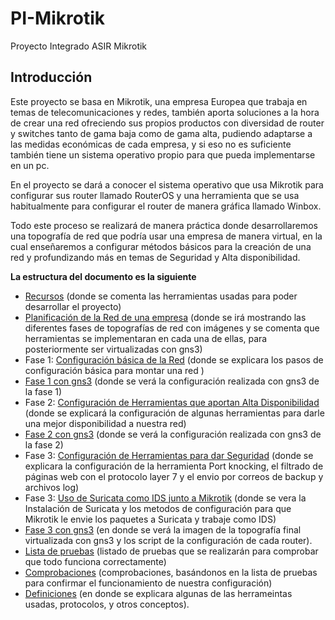 # PI-Mikrotik

Proyecto Integrado ASIR Mikrotik

## Introducción
Este proyecto se basa en Mikrotik, una empresa Europea que trabaja en temas de telecomunicaciones y redes, también aporta soluciones a la hora de crear una red ofreciendo sus propios productos con diversidad de router y switches tanto de gama baja como de gama alta, pudiendo adaptarse a las medidas económicas de cada empresa, y si eso no es suficiente también tiene un sistema operativo propio para que pueda implementarse en un pc.

En el proyecto se dará a conocer el sistema operativo que usa Mikrotik para configurar sus router llamado RouterOS y una herramienta que se usa habitualmente para configurar el router de manera gráfica llamado Winbox. 

Todo este proceso se realizará de manera práctica donde desarrollaremos una topografía de red que podría usar una empresa de manera virtual, en la cual enseñaremos a configurar métodos básicos para la creación de una red y profundizando más en temas de Seguridad y Alta disponibilidad.

__La estructura del documento es la siguiente__
- [Recursos](./Recursos.md) (donde se comenta las herramientas usadas para poder desarrollar el proyecto)
- [Planificación de la Red de una empresa](./Planificación_de_la_Red_de_una_empresa.md) (donde se irá mostrando las diferentes fases de topografías de red con imágenes y se comenta que herramientas se implementaran en cada una de ellas, para posteriormente ser virtualizadas con  gns3)
- Fase 1: [Configuración básica de la Red](./Configuración_básica_de_la_Red.md) (donde se explicara los pasos de configuración básica para montar una red )
- [Fase 1 con gns3](./Fase1_GNS3.md) (donde se verá la configuración realizada con gns3 de la fase 1)
- Fase 2: [Configuración de Herramientas que aportan Alta Disponibilidad](./Configuración_Herramientas_Alta_Disponibilida.md) (donde se explicará la configuración de algunas herramientas para darle una mejor disponibilidad a nuestra red)
- [Fase 2 con gns3](./Fase2_GNS3.md) (donde se verá la configuración realizada con gns3 de la fase 2)
- Fase 3: [Configuración de Herramientas para dar Seguridad](./Configuración_Herramientas_Seguridad.md) (donde se explicara la configuración de la herramienta Port knocking, el filtrado de páginas web con el protocolo layer 7 y el envio por correos de backup y archivos log)
- Fase 3: [Uso de Suricata como IDS junto a Mikrotik](./Suricata_Mikrotik.md) (donde se vera la Instalación de Suricata y los metodos de configuración para que Mikrotik le envie los paquetes a Suricata y trabaje como IDS)
- [Fase 3 con gns3](./Fase3_GNS3.md) (en donde se verá la imagen de la topografía final virtualizada con gns3 y los script de la configuración de cada router).
- [Lista de pruebas](./Lista_de_Pruebas.md) (listado de pruebas que se realizarán para comprobar que todo funciona correctamente) 
- [Comprobaciones](./Comprobaciones.md) (comprobaciones, basándonos en la lista de pruebas para confirmar el funcionamiento de nuestra configuración)
- [Definiciones](./Definiciones.md) (en donde se explicara algunas de las herrameintas usadas, protocolos, y otros conceptos).


